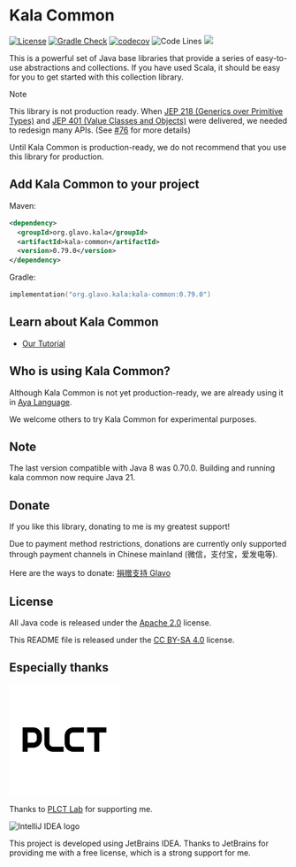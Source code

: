 # Kala Common

[![License](https://img.shields.io/badge/License-Apache_2.0-blue.svg)](https://github.com/Glavo/kala-common/blob/main/LICENSE)
[![Gradle Check](https://github.com/Glavo/kala-common/actions/workflows/check.yml/badge.svg)](https://github.com/Glavo/kala-common/actions/workflows/check.yml)
[![codecov](https://codecov.io/github/Glavo/kala-common/graph/badge.svg?token=IHM4ZK7K7A)](https://codecov.io/github/Glavo/kala-common)
![Code Lines](https://tokei.rs/b1/github/Glavo/kala-common?category=code)
[![](https://img.shields.io/maven-central/v/org.glavo.kala/kala-common?label=Maven%20Central)](https://search.maven.org/artifact/org.glavo.kala/kala-common)

This is a powerful set of Java base libraries that provide a series of easy-to-use abstractions and collections.
If you have used Scala, it should be easy for you to get started with this collection library.

> [!NOTE]
> This library is not production ready.
> When [JEP 218 (Generics over Primitive Types)](https://openjdk.org/jeps/218) and [JEP 401 (Value Classes and Objects)](https://openjdk.org/jeps/401) were delivered, 
> we needed to redesign many APIs. (See [#76](https://github.com/Glavo/kala-common/issues/76) for more details)
> 
> Until Kala Common is production-ready, we do not recommend that you use this library for production.

## Add Kala Common to your project

Maven:

```xml
<dependency>
  <groupId>org.glavo.kala</groupId>
  <artifactId>kala-common</artifactId>
  <version>0.79.0</version>
</dependency>
```

Gradle:
```kotlin
implementation("org.glavo.kala:kala-common:0.79.0")
```

## Learn about Kala Common

* [Our Tutorial](docs/Tutorial.md)

## Who is using Kala Common?

Although Kala Common is not yet production-ready,
we are already using it in [Aya Language](https://github.com/aya-prover/aya-dev).

We welcome others to try Kala Common for experimental purposes.

## Note

The last version compatible with Java 8 was 0.70.0. Building and running kala common now require Java 21.

## Donate

If you like this library, donating to me is my greatest support!

Due to payment method restrictions, donations are currently only supported through payment channels in Chinese mainland (微信，支付宝，爱发电等).

Here are the ways to donate: [捐赠支持 Glavo](https://donate.glavo.site/)


## License

All Java code is released under the [Apache 2.0](./LICENSE) license.

This README file is released under the [CC BY-SA 4.0](https://creativecommons.org/licenses/by-sa/4.0/) license.

## Especially thanks

<img alt="PLCT Logo" src="./PLCT.svg" width="200" height="200">

Thanks to [PLCT Lab](https://plctlab.org) for supporting me.

![IntelliJ IDEA logo](https://resources.jetbrains.com/storage/products/company/brand/logos/IntelliJ_IDEA.svg)


This project is developed using JetBrains IDEA.
Thanks to JetBrains for providing me with a free license, which is a strong support for me.
